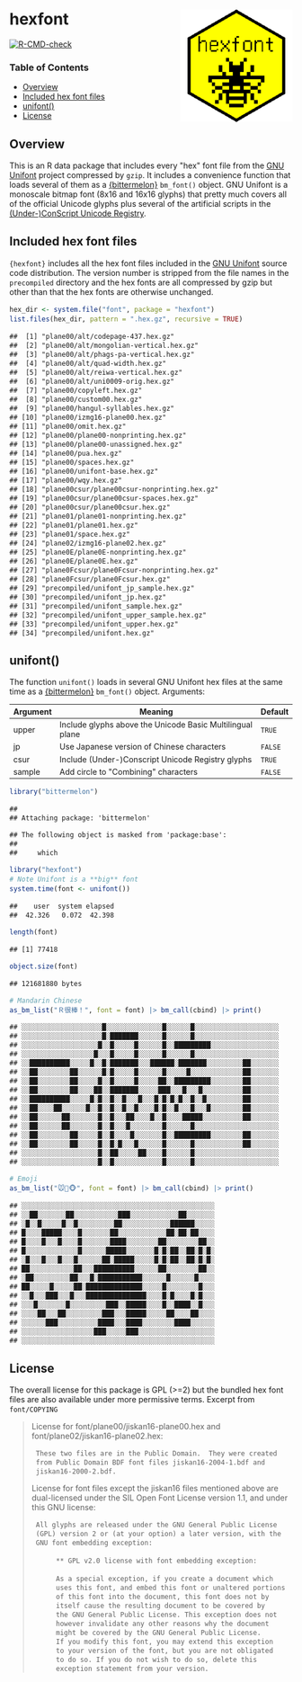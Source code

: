 # hexfont <img src="man/figures/logo.png" align="right" width="200px" alt="hexfont hex sticker">

[![R-CMD-check](https://github.com/trevorld/hexfont/workflows/R-CMD-check/badge.svg)](https://github.com/trevorld/hexfont/actions)

### Table of Contents

* [Overview](#overview)
* [Included hex font files](#hex)
* [unifont()](#unifont)
* [License](#license)

## <a name="overview">Overview</a>

This is an R data package that includes every "hex" font file from the [GNU Unifont](http://unifoundry.com/unifont/index.html) project compressed by `gzip`.  It includes a convenience function that loads several of them as a [{bittermelon}](https://github.com/trevorld/bittermelon) `bm_font()` object.  GNU Unifont is a monoscale bitmap font (8x16 and 16x16 glyphs) that pretty much covers all of the official Unicode glyphs plus several of the artificial scripts in the [(Under-)ConScript Unicode Registry](http://www.kreativekorp.com/ucsur/).

## <a name="hex">Included hex font files</a>

`{hexfont}` includes all the hex font files included in the [GNU Unifont](http://unifoundry.com/unifont/index.html)
source code distribution.  The version number is stripped from the file names in the `precompiled` directory and
the hex fonts are all compressed by gzip but other than that the hex fonts are otherwise unchanged.


```r
hex_dir <- system.file("font", package = "hexfont")
list.files(hex_dir, pattern = ".hex.gz", recursive = TRUE)
```

```
##  [1] "plane00/alt/codepage-437.hex.gz"           
##  [2] "plane00/alt/mongolian-vertical.hex.gz"     
##  [3] "plane00/alt/phags-pa-vertical.hex.gz"      
##  [4] "plane00/alt/quad-width.hex.gz"             
##  [5] "plane00/alt/reiwa-vertical.hex.gz"         
##  [6] "plane00/alt/uni0009-orig.hex.gz"           
##  [7] "plane00/copyleft.hex.gz"                   
##  [8] "plane00/custom00.hex.gz"                   
##  [9] "plane00/hangul-syllables.hex.gz"           
## [10] "plane00/izmg16-plane00.hex.gz"             
## [11] "plane00/omit.hex.gz"                       
## [12] "plane00/plane00-nonprinting.hex.gz"        
## [13] "plane00/plane00-unassigned.hex.gz"         
## [14] "plane00/pua.hex.gz"                        
## [15] "plane00/spaces.hex.gz"                     
## [16] "plane00/unifont-base.hex.gz"               
## [17] "plane00/wqy.hex.gz"                        
## [18] "plane00csur/plane00csur-nonprinting.hex.gz"
## [19] "plane00csur/plane00csur-spaces.hex.gz"     
## [20] "plane00csur/plane00csur.hex.gz"            
## [21] "plane01/plane01-nonprinting.hex.gz"        
## [22] "plane01/plane01.hex.gz"                    
## [23] "plane01/space.hex.gz"                      
## [24] "plane02/izmg16-plane02.hex.gz"             
## [25] "plane0E/plane0E-nonprinting.hex.gz"        
## [26] "plane0E/plane0E.hex.gz"                    
## [27] "plane0Fcsur/plane0Fcsur-nonprinting.hex.gz"
## [28] "plane0Fcsur/plane0Fcsur.hex.gz"            
## [29] "precompiled/unifont_jp_sample.hex.gz"      
## [30] "precompiled/unifont_jp.hex.gz"             
## [31] "precompiled/unifont_sample.hex.gz"         
## [32] "precompiled/unifont_upper_sample.hex.gz"   
## [33] "precompiled/unifont_upper.hex.gz"          
## [34] "precompiled/unifont.hex.gz"
```

## <a name="unifont">unifont()</a>

The function `unifont()` loads in several GNU Unifont hex files at the same time as a [{bittermelon}](https://github.com/trevorld/bittermelon) `bm_font()` object.  Arguments:

| Argument | Meaning | Default |
--- | --- | ---
| upper | Include glyphs above the Unicode Basic Multilingual plane | `TRUE` | 
| jp | Use Japanese version of Chinese characters | `FALSE` | 
| csur | Include (Under-)Conscript Unicode Registry glyphs | `TRUE` |
| sample | Add circle to "Combining" characters | `FALSE` | 


```r
library("bittermelon")
```

```
## 
## Attaching package: 'bittermelon'
```

```
## The following object is masked from 'package:base':
## 
##     which
```

```r
library("hexfont")
# Note Unifont is a **big** font
system.time(font <- unifont())
```

```
##    user  system elapsed 
##  42.326   0.072  42.398
```

```r
length(font)
```

```
## [1] 77418
```

```r
object.size(font)
```

```
## 121681880 bytes
```

```r
# Mandarin Chinese
as_bm_list("Ｒ很棒！", font = font) |> bm_call(cbind) |> print()
```

```
## ░░░░░░░░░░░░░░░░░░░░█░░░░░░░░░░░░░░█░░░░░░█░░░░░░░░░░░░░░░░░░░░░
## ░░░░░░░░░░░░░░░░░░░░█░███████░░░░░░█░░░░░░█░░░░░░░░░░░░░░░░░░░░░
## ░░░░░░░░░░░░░░░░░░░█░░█░░░░░█░░░░░░█░░█████████░░░░░░░░░░░░░░░░░
## ░░░░░░░░░░░░░░░░░░█░░░█░░░░░█░░░░░░█░░░░░░█░░░░░░░░░░░░░░░░░░░░░
## ░░██████████░░░░░█░░█░███████░░░██████░███████░░░░░░░░░██░░░░░░░
## ░░██░░░░░░░░██░░░░░░█░█░░░░░█░░░░░░█░░░░░█░░░░░░░░░░░░░██░░░░░░░
## ░░██░░░░░░░░██░░░░░█░░█░░░░░█░░░░░██░░█████████░░░░░░░░██░░░░░░░
## ░░██░░░░░░░░██░░░░██░░███████░░░░░███░░░█░░░█░░░░░░░░░░██░░░░░░░
## ░░██████████░░░░░█░█░░█░░█░░░█░░░█░█░█░█░░█░░█░░░░░░░░░██░░░░░░░
## ░░██░░░░██░░░░░░█░░█░░█░░█░░█░░░░█░█░░█░░░█░░░█░░░░░░░░██░░░░░░░
## ░░██░░░░░░██░░░░░░░█░░█░░░██░░░░█░░█░░░░█████░░░░░░░░░░██░░░░░░░
## ░░██░░░░░░██░░░░░░░█░░█░░░█░░░░░░░░█░░░░░░█░░░░░░░░░░░░░░░░░░░░░
## ░░██░░░░░░░░██░░░░░█░░█░░░░█░░░░░░░█░░█████████░░░░░░░░██░░░░░░░
## ░░██░░░░░░░░██░░░░░█░░█░█░░░█░░░░░░█░░░░░░█░░░░░░░░░░░░██░░░░░░░
## ░░░░░░░░░░░░░░░░░░░█░░██░░░░░██░░░░█░░░░░░█░░░░░░░░░░░░░░░░░░░░░
## ░░░░░░░░░░░░░░░░░░░█░░█░░░░░░░░░░░░█░░░░░░█░░░░░░░░░░░░░░░░░░░░░
```

```r
# Emoji
as_bm_list("🐭🐲🐵", font = font) |> bm_call(cbind) |> print()
```

```
## ░░░░░░░░░░░░░░░░░░░░░░░░░░░░░░░░░░░░░░░░░░░░░░░░
## ░░██░░░░░░░██░░░░░░░░░░░███░░░░░░░░░░░░██░░░░░░░
## ░█░░█░░░░░█░░█░░░░░░░░░██░░░░░░░░░░░░██████░░░░░
## █░░░░█████░░░░█░░░░░░░██░░░░░░░░░░░░██░██░██░░░░
## █░░░░█░░░█░░░░█░░░░░░░████░░░░░░░░██░░░░░░░░██░░
## █░░░░░░░░░░░░░█░░░░░░█████░░░░░░░█░█░██░░██░█░█░
## ░█░░░█░░░█░░░█░░░░░░██░█████░░░░░█░█░██░░██░█░█░
## ██░░░░░░░░░░░██░░░██████████░░░░░░██░░░░░░░░██░░
## ░██░░░░░░░░░██░░░█░███████████░░░░░░█░░░░░░█░░░░
## ██░░░░░█░░░░░██░██████████████░░░░░█░░░░░░░░█░░░
## ░░█░░░███░░░█░░░███████████████░░░░█░█░░░░█░█░░░
## ░░░█░░░░░░░█░░░░░░░░░███░░█████░░░░█░░████░░█░░░
## ░░░░██░░░██░░░░░░░░░███░░░█████░░░░░██░░░░██░░░░
## ░░░░░░███░░░░░░░░░░████░░░████░░░░░░░░████░░░░░░
## ░░░░░░░░░░░░░░░░░░███░░░░░███░░░░░░░░░░░░░░░░░░░
## ░░░░░░░░░░░░░░░░░░░░░░░░░░░░░░░░░░░░░░░░░░░░░░░░
```

## <a name="license">License</a>

The overall license for this package is GPL (>=2) but the bundled hex font files 
are also available under more permissive terms.  Excerpt from `font/COPYING` 

> License for font/plane00/jiskan16-plane00.hex and
> font/plane02/jiskan16-plane02.hex:
> 
>      These two files are in the Public Domain.  They were created
>      from Public Domain BDF font files jiskan16-2004-1.bdf and
>      jiskan16-2000-2.bdf.
> 
> 
> License for font files except the jiskan16 files mentioned above
> are dual-licensed under the SIL Open Font License version 1.1,
> and under this GNU license:
> 
>      All glyphs are released under the GNU General Public License
>      (GPL) version 2 or (at your option) a later version, with the
>      GNU font embedding exception:
> 
>           ** GPL v2.0 license with font embedding exception:
> 
>           As a special exception, if you create a document which
>           uses this font, and embed this font or unaltered portions
>           of this font into the document, this font does not by
>           itself cause the resulting document to be covered by
>           the GNU General Public License. This exception does not
>           however invalidate any other reasons why the document
>           might be covered by the GNU General Public License.
>           If you modify this font, you may extend this exception
>           to your version of the font, but you are not obligated
>           to do so. If you do not wish to do so, delete this
>           exception statement from your version.

